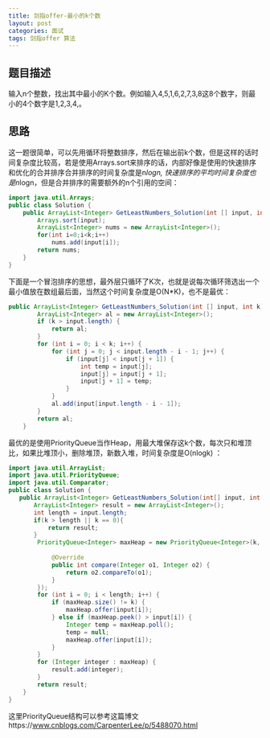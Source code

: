 ```yaml
---
title: 剑指offer-最小的k个数
layout: post
categories: 面试
tags: 剑指offer 算法
---
```

## 题目描述

输入n个整数，找出其中最小的K个数。例如输入4,5,1,6,2,7,3,8这8个数字，则最小的4个数字是1,2,3,4,。

## 思路

这一题很简单，可以先用循环将整数排序，然后在输出前k个数，但是这样的话时间复杂度比较高，若是使用Arrays.sort来排序的话，内部好像是使用的快速排序和优化的合并排序合并排序的时间复杂度是n*logn, 快速排序的平均时间复杂度也是n*logn，但是合并排序的需要额外的n个引用的空间：

```java
import java.util.Arrays;
public class Solution {
    public ArrayList<Integer> GetLeastNumbers_Solution(int [] input, int k) {
    	Arrays.sort(input);    
    	ArrayList<Integer> nums = new ArrayList<Integer>();
    	for(int i=0;i<k;i++)
    		nums.add(input[i]);
    	return nums;
    }
}
```

下面是一个冒泡排序的思想，最外层只循环了K次，也就是说每次循环筛选出一个最小值放在数组最后面，当然这个时间复杂度是O(N*K)，也不是最优：

```java
public ArrayList<Integer> GetLeastNumbers_Solution(int [] input, int k) {
        ArrayList<Integer> al = new ArrayList<Integer>();
        if (k > input.length) {
            return al;
        }
        for (int i = 0; i < k; i++) {
            for (int j = 0; j < input.length - i - 1; j++) {
                if (input[j] < input[j + 1]) {
                    int temp = input[j];
                    input[j] = input[j + 1];
                    input[j + 1] = temp;
                }
            }
            al.add(input[input.length - i - 1]);
        }
        return al;
    }
```

最优的是使用PriorityQueue当作Heap，用最大堆保存这k个数，每次只和堆顶比，如果比堆顶小，删除堆顶，新数入堆，时间复杂度是O(nlogk) ：

```java
import java.util.ArrayList;
import java.util.PriorityQueue;
import java.util.Comparator;
public class Solution {
   public ArrayList<Integer> GetLeastNumbers_Solution(int[] input, int k) {
       ArrayList<Integer> result = new ArrayList<Integer>();
       int length = input.length;
       if(k > length || k == 0){
           return result;
       }
        PriorityQueue<Integer> maxHeap = new PriorityQueue<Integer>(k, new Comparator<Integer>() {
 
            @Override
            public int compare(Integer o1, Integer o2) {
                return o2.compareTo(o1);
            }
        });
        for (int i = 0; i < length; i++) {
            if (maxHeap.size() != k) {
                maxHeap.offer(input[i]);
            } else if (maxHeap.peek() > input[i]) {
                Integer temp = maxHeap.poll();
                temp = null;
                maxHeap.offer(input[i]);
            }
        }
        for (Integer integer : maxHeap) {
            result.add(integer);
        }
        return result;
    }
}
```

这里PriorityQueue结构可以参考这篇博文https://www.cnblogs.com/CarpenterLee/p/5488070.html